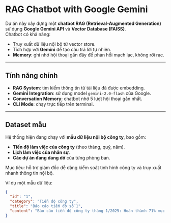 #  RAG Chatbot with Google Gemini

Dự án này xây dựng một **chatbot RAG (Retrieval-Augmented Generation)** sử dụng **Google Gemini API** và **Vector Database (FAISS)**.  
Chatbot có khả năng:
- Truy xuất dữ liệu nội bộ từ vector store.
- Tích hợp với **Gemini** để tạo câu trả lời tự nhiên.
- **Memory**: ghi nhớ hội thoại gần đây để phản hồi mạch lạc, không rời rạc.

---

##  Tính năng chính
- **RAG System**: tìm kiếm thông tin từ tài liệu đã được embedding.
- **Gemini Integration**: sử dụng model `gemini-2.0-flash` của Google.
- **Conversation Memory**: chatbot nhớ 5 lượt hội thoại gần nhất.
- **CLI Mode**: chạy trực tiếp trên terminal.

---

## Dataset mẫu
Hệ thống hiện đang chạy với **mẫu dữ liệu nội bộ công ty**, bao gồm:
- **Tiến độ làm việc của công ty** (theo tháng, quý, năm).
- **Lịch làm việc của nhân sự**.
- **Các dự án đang dang dở** của từng phòng ban.  

Mục tiêu: hỗ trợ giám đốc dễ dàng kiểm soát tình hình công ty và truy xuất nhanh thông tin nội bộ.

Ví dụ một mẫu dữ liệu:
```json
{
  "id": "1",
  "category": "Tiến độ công ty",
  "title": "Báo cáo tiến độ số 1",
  "content": "Báo cáo tiến độ công ty tháng 1/2025: Hoàn thành 71% mục tiêu. Doanh thu tăng 6% so với tháng trước."
}
